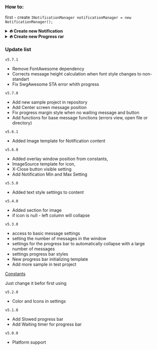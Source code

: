 ### How to:
first - create `INotificationManager notificationManager = new NotificationManager();`
<details>	
  <br />
  <summary><b>🔥 Create new Notification</b></summary>

```C#
    var content = new NotificationContent();
    notificationManager.Show(content);
    notificationManager.Show("Title","Message");
```
[Message initialization methods](https://github.com/Platonenkov/Notification.Wpf/blob/dev/Notification.Wpf/Base/Interfaces/Base/IMessageManager.cs)
</details>

<details>	
  <br />
  <summary><b>🔥 Create new Progress rar</b></summary>

```C#
using var progress = notificationManager.ShowProgressBar();
for (var i = 0; i <= 100; i++)
{
    progress.Cancel.ThrowIfCancellationRequested();
    progress.Report((i, $"Progress {i}", "With progress", true));
    await Task.Delay(TimeSpan.FromSeconds(0.02), progress.Cancel).ConfigureAwait(false);
}
```
[Progress initialization methods](https://github.com/Platonenkov/Notification.Wpf/blob/dev/Notification.Wpf/Base/Interfaces/Base/IProgressManager.cs)
</details>
  
  
### Update list
`v5.7.1`
* Remove FontAwesome dependency
* Corrects message height calculation when font style changes to non-standart
* Fix SwgAwesome STA error whith progress
  
`v5.7.0`
* Add new sample project in repository
* Add Center screen message position
* Fix progress margin style when no waiting message and button
* Add functions for base message functions (errors view, open file or directory)

  
`v5.6.1`
* Added Image template for Notification content
  
`v5.6.0`
* Added overlay window position from constants,
* ImageSource template for icon,
* X-Close button visible setting
* Add Notification Min and Max Setting

`v5.5.0`
* Added text style settings to content

`v5.4.0`
* Added section for image
* if icon is null - left column will collapse

`v5.3.0`
* access to basic message settings
* setting the number of messages in the window
* settings for the progress bar  to automatically collapse with a large number of messages
* settings progress bar styles
* New progress bar initializing template
* Add more sample in test project

[Constants](https://github.com/Platonenkov/Notification.Wpf/blob/dev/Notification.Wpf/Constants/NotificationConstants.cs)

Just change it befor first using

`v5.2.0`
* Color and Icons in settings

`v5.1.0`
* Add Slowed progress bar
* Add Waiting timer for progress bar

`v5.0.0`
* Platform support
